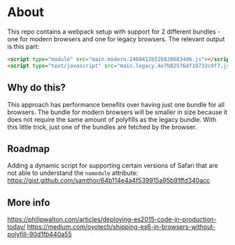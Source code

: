# About
This repo contains a webpack setup with support for 2 different bundles - one for modern browsers and one for legacy browsers. The relevant output is this part: 
```html
<script type="module" src="main.modern.2468412b52b8206834d6.js"></script>
<script type="text/javascript" src="main.legacy.4e7b82576df19733c0f7.js" nomodule></script>
```

## Why do this?
This approach has performance benefits over having just one bundle for all browsers. The bundle for modern browsers will be smaller in size because it does not require the same amount of polyfills as the legacy bundle. With this little trick, just one of the bundles are fetched by the browser.

## Roadmap
Adding a dynamic script for supporting certain versions of Safari that are not able to understand the `nomodule` attribute: https://gist.github.com/samthor/64b114e4a4f539915a95b91ffd340acc

## More info
https://philipwalton.com/articles/deploying-es2015-code-in-production-today/
https://medium.com/oyotech/shipping-es6-in-browsers-without-polyfill-90d1fb440a55
